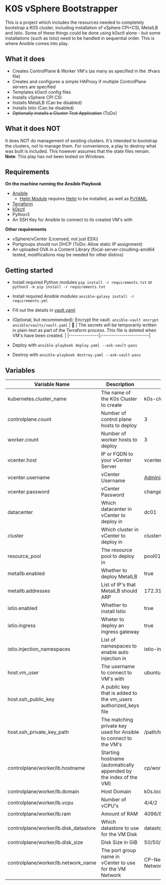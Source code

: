 # K0S vSphere Bootstrapper

This is a project which includes the resources needed to completely bootstrap a K0S cluster, including installation of vSphere CPI+CSI, MetalLB and Istio.
Some of these things could be done using k0sctl alone - but some installations (such as Istio) need to be handled in sequential order. This is where Ansible comes into play.

## What it does

- Creates ControlPlane & Worker VM's (as many as specified in the .tfvars file)
- Creates and configures a simple HAProxy if multiple ControlPlane servers are specified
- Templates k0sctl config files
- Installs vSphere CPI CSI
- Installs MetalLB (Can be disabled)
- Installs Istio (Can be disabled)
- ~~Optionally installs a Cluster Test Application~~ (ToDo)

## What it does NOT

It does NOT do management of existing clusters. It's intended to bootstrap the clusters, not to manage them. For convenience, a play to destroy what was built is included. This however assumes that the state files remain.
**Note**: This play has not been tested on Windows.

## Requirements

**On the machine running the Ansible Playbook**
- [Ansible](https://docs.ansible.com/ansible/latest/installation_guide/intro_installation.html)
  - [Helm Module](https://docs.ansible.com/ansible/latest/collections/kubernetes/core/helm_module.html) requires [Helm](https://helm.sh/docs/intro/install/) to be installed, as well as [PyYAML](https://pypi.org/project/PyYAML/).
- [Terraform](https://learn.hashicorp.com/tutorials/terraform/install-cli)
- [k0sctl](https://github.com/k0sproject/k0sctl#installation)
- Python3
- An SSH Key for Ansible to connect to its created VM's with

**Other requirements**
- vSphere/vCenter (Licensed, not just ESXi)
- Portgroups should run DHCP (ToDo: Allow static IP assignment)
- An uploaded OVA in a Content Library (focal-server-cloudimg-amd64 tested, modifications may be needed for other distros)

## Getting started
- Install required Python modules `pip install -r requirements.txt` or `python3 -m pip install -r requirements.txt`
- Install required Ansible modules `ansible-galaxy install -r requirements.yml`
- Fill out the details in [vault.yaml](ansible/vaults/vault.yaml)
- (Optional, but recommended): Encrypt the vault. `ansible-vault encrypt ansible/vaults/vault.yaml`
| :memo:        | The secrets will be temporarily written in plain-text as part of the Terraform process. This file is deleted when VM's have been created.       |
|---------------|:------------------------|

- Deploy with `ansible-playbook deploy.yaml --ask-vault-pass`
- Destroy with `ansible-playbook destroy.yaml --ask-vault-pass` 

## Variables

| Variable Name | Description | Default |
|--|--|--|
| kubernetes.cluster_name | The name of the K0s Cluster to create | k0s-cluster01 |
| controlplane.count | Number of control plane hosts to deploy | 3 |
| worker.count | Number of worker hosts to deploy | 3 |
| vcenter.host | IP or FQDN to your vCenter Server | vcenter.local |
| vcenter.username | vCenter Username | Administrator@vSphere.local |
| vcenter.password | vCenter Password | changeme |
| datacenter | Which datacenter in vCenter to deploy in | dc01 |
| cluster | Which cluster in vCenter to deploy in | cluster01 |
| resource_pool | The resource pool to deploy in | pool01 |
| metallb.enabled | Whether to deploy MetalLB | true |
| metallb.addresses | List of IP's that MetalLB should ARP | 172.31.1.245-172.31.1.254 |
| istio.enabled | Whether to install Istio | true |
| istio.ingress | Wheter to deploy an ingress gateway | true |
| istio.injection_namespaces | List of namespaces to enable auto injection in | istio-ingress, default |
| host.vm_user | The username to connect to VM's with | ubuntu |
| host.ssh_public_key | A public key that is added to the vm_users authorized_keys file | |
| host.ssh_private_key_path | The matching private key used for Ansible to connect to the VM's | /path/to/your/private/key/id_rsa |
| controlplane/worker/lb.hostname | Starting hostname (automatically appended by the index of the VM) | cp/worker/lb |
| controlplane/worker/lb.domain | Host Domain | k0s.local |
| controlplane/worker/lb.vcpu | Number of vCPU's | 4/4/2 |
| controlplane/worker/lb.ram | Amount of RAM | 4096/8192/2048 |
| controlplane/worker/lb.disk_datastore | Which datastore to use for the VM Disk | datastore1 |
| controlplane/worker/lb.disk_size | Disk Size in GiB | 50/50/15 |
| controlplane/worker/lb.network_name | The port group name in vCenter to use for the VM Network | CP-Network/Worker-Network/CP-Network |
